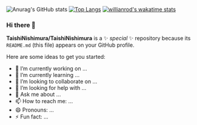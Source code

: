 ![Anurag's GitHub stats](https://github-readme-stats.vercel.app/api?username=TaishiNishimura&show_icons=true&theme=Gradient)
[![Top Langs](https://github-readme-stats.vercel.app/api/top-langs/?username=TaishiNishimura&layout=compact)](https://github.com/anuraghazra/github-readme-stats)
[![willianrod's wakatime stats](https://github-readme-stats.vercel.app/api/wakatime?username=TaishiNishimura)](https://github.com/anuraghazra/github-readme-stats)



### Hi there 👋

**TaishiNishimura/TaishiNishimura** is a ✨ _special_ ✨ repository because its `README.md` (this file) appears on your GitHub profile.

Here are some ideas to get you started:

- 🔭 I’m currently working on ...
- 🌱 I’m currently learning ...
- 👯 I’m looking to collaborate on ...
- 🤔 I’m looking for help with ...
- 💬 Ask me about ...
- 📫 How to reach me: ...
- 😄 Pronouns: ...
- ⚡ Fun fact: ...
